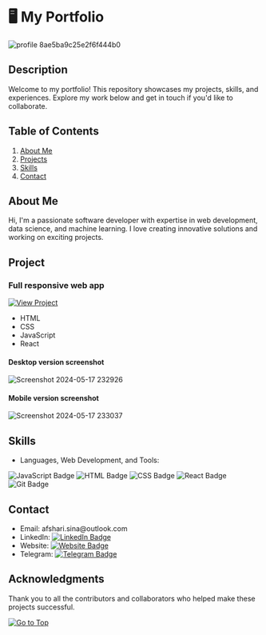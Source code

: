   <h1 id="head">🖥️ My Portfolio</h1>

![profile 8ae5ba9c25e2f6f444b0](https://github.com/sinaafshar13/React-Portfolio/assets/136085165/ad21bfbe-ab73-4c86-b06a-daadb6a0e009)

  <h2>Description</h2>
  <p>Welcome to my portfolio! This repository showcases my projects, skills, and experiences. Explore my work below and get in touch if you'd like to collaborate.</p>

  <h2>Table of Contents</h2>
    <ol>
        <li><a href="#about-me">About Me</a></li>
        <li><a href="#projects">Projects</a></li>
        <li><a href="#skills">Skills</a></li>
        <li><a href="#contact">Contact</a></li>
    </ol>

   <h2 id="about-me">About Me</h2>
    <p>Hi, I'm a passionate software developer with expertise in web development, data science, and machine learning. I love creating innovative solutions and working on exciting projects.</p>

  <h2 id="projects">Project</h2>
    <h3>Full responsive web app</h3>
    <a href="https://sinafolio.liara.run"><img src="https://img.shields.io/badge/View-Project-blue" alt="View Project"></a>
    <ul>
        <li>HTML</li>
        <li>CSS</li>
        <li>JavaScript</li>
        <li>React</li>
    </ul>

<h4>Desktop version screenshot</h4>

![Screenshot 2024-05-17 232926](https://github.com/sinaafshar13/React-Portfolio/assets/136085165/71c06de8-7aeb-4a89-930d-f408d0d432c8)

<h4>Mobile version screenshot</h4>

![Screenshot 2024-05-17 233037](https://github.com/sinaafshar13/React-Portfolio/assets/136085165/ba9a74e5-8192-4416-9d1f-bb8105d60664)


  <h2 id="skills">Skills</h2>
    <ul>
        <li>Languages, Web Development, and Tools:
           </li>
    </ul>      
    <img src="https://img.shields.io/badge/-JavaScript-F7DF1E?style=flat&logo=javascript&logoColor=black" alt="JavaScript Badge">
     <img src="https://img.shields.io/badge/-HTML-E34F26?style=flat&logo=html5&logoColor=white" alt="HTML Badge">
                <img src="https://img.shields.io/badge/-CSS-1572B6?style=flat&logo=css3&logoColor=white" alt="CSS Badge">
               <img src="https://img.shields.io/badge/-React-61DAFB?style=flat&logo=react&logoColor=black" alt="React Badge">
                <img src="https://img.shields.io/badge/-Git-F05032?style=flat&logo=git&logoColor=white" alt="Git Badge">
        
   

  <h2 id="contact">Contact</h2>
  <ul>
        <li>Email: afshari.sina@outlook.com</li>
        <li>LinkedIn: <a href="https://www.linkedin.com/in/sina-afshari-32b3bb288"><img src="https://img.shields.io/badge/LinkedIn-Profile-blue" alt="LinkedIn Badge"></a></li>
        <li>Website: <a href="https://sinafolio.liara.run"><img src="https://img.shields.io/badge/Website-Visit-blue" alt="Website Badge"></a></li>
        <li>Telegram: <a href="https://t.me/SiNa13RiShe"><img src="https://img.shields.io/badge/Telegram-Contact-blue" alt="Telegram Badge"></a></li>
  </ul>

  <h2>Acknowledgments</h2>
  <p>Thank you to all the contributors and collaborators who helped make these projects successful.</p>

[![Go to Top](https://img.shields.io/badge/Go_to_Top-Click_Here-blue.svg?style=flat-square)](#head)
